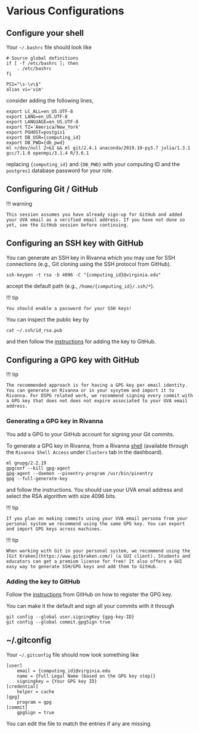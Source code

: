 # Various Configurations

## Configure your shell

Your `~/.bashrc` file should look like

```
# Source global definitions
if [ -f /etc/bashrc ]; then
	. /etc/bashrc
fi

PS1="\s-\v\$"
alias vi='vim'
```

consider adding the following lines,

```
export LC_ALL=en_US.UTF-8
export LANG=en_US.UTF-8
export LANGUAGE=en_US.UTF-8
export TZ='America/New_York'
export PGHOST=postgis1
export DB_USR={computing_id}
export DB_PWD={db_pwd}
ml >/dev/null 2>&1 && ml git/2.4.1 anaconda/2019.10-py3.7 julia/1.3.1 gcc/7.1.0 openmpi/3.1.4 R/3.6.1
```

replacing `{computing_id}` and `{DB_PWD}` with your computing ID and the `postgres1` database password for your role.

## Configuring Git / GitHub

!!! warning

    This session assumes you have already sign-up for GitHub and added your UVA email as a verified email address. If you have not done so yet, see the GitHub session before continuing.

## Configuring an SSH key with GitHub

You can generate an SSH key in Rivanna which you may use for SSH connections (e.g., Git cloning using the SSH protocol from GitHub).

```
ssh-keygen -t rsa -b 4096 -C "{computing_id}@virginia.edu"
```

accept the default path (e.g., `/home/{computing_id}/.ssh/*`).

!!! tip

	You should enable a password for your SSH keys!

You can inspect the public key by
```
cat ~/.ssh/id_rsa.pub
```

and then follow the [instructions](https://help.github.com/en/github/authenticating-to-github/adding-a-new-ssh-key-to-your-github-account) for adding the key to GitHub.

## Configuring a GPG key with GitHub

!!! tip

	The recommended approach is for having a GPG key per email identity.
	You can generate on Rivanna or in your sysytem and import it to Rivanna. For DSPG related work, we recommend signing every commit with a GPG key that does not does not expire associated to your UVA email address.

### Generating a GPG key in Rivanna

You add a GPG to your GitHub account for signing your Git commits.

To generate a GPG key in Rivanna, from a Rivanna [shell](https://rivanna-portal.hpc.virginia.edu/pun/sys/shell/ssh/rivanna.hpc.virginia.edu) (available through the `Rivanna Shell Access` under `Clusters` tab in the dashboard).

```
ml gnupg/2.2.19
gpgconf --kill gpg-agent
gpg-agent --daemon --pinentry-program /usr/bin/pinentry
gpg --full-generate-key
```

and follow the instructions. You should use your UVA email address and select the RSA algorithm with size 4096 bits.

!!! tip

	If you plan on making commits using your UVA email persona from your personal system we recommend using the same GPG key. You can export and import GPG keys across machines.

!!! tip

	When working with Git in your personal system, we recommend using the [Git Kraken](https://www.gitkraken.com/) (a GUI client). Students and educators can get a premium license for free! It also offers a GUI easy way to generate SSH/GPG keys and add them to GitHub.

### Adding the key to GitHub

Follow the [instructions](https://help.github.com/en/github/authenticating-to-github/adding-a-new-gpg-key-to-your-github-account) from GitHub on how to register the GPG key.

You can make it the default and sign all your commits with it through

```
git config --global user.signingKey {gpg-key-ID}
git config --global commit.gpgSign true
```

## ~/.gitconfig

Your `~/.gitconfig` file should now look something like

```
[user]
	email = {computing_id}@virginia.edu
	name = {Full Legal Name (based on the GPG key step)}
	signingkey = {Your GPG key ID}
[credential]
	helper = cache
[gpg]
	program = gpg
[commit]
	gpgSign = true
```

You can edit the file to match the entries if any are missing.
